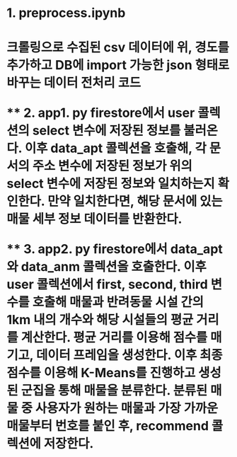 <h1> 1. preprocess.ipynb <h1>
크롤링으로 수집된 csv 데이터에 위, 경도를 추가하고 DB에 import 가능한 json 형태로 바꾸는 데이터 전처리 코드

** 2. app1. py
firestore에서 user 콜렉션의 select 변수에 저장된 정보를 불러온다.
이후 data_apt 콜렉션을 호출해, 각 문서의 주소 변수에 저장된 정보가 위의 select 변수에 저장된 정보와 일치하는지 확인한다.
만약 일치한다면, 해당 문서에 있는 매물 세부 정보 데이터를 반환한다.

** 3. app2. py
firestore에서 data_apt와 data_anm 콜렉션을 호출한다.
이후 user 콜렉션에서 first, second, third 변수를 호출해 매물과 반려동물 시설 간의 1km 내의 개수와 해당 시설들의 평균 거리를 계산한다.
평균 거리를 이용해 점수를 매기고, 데이터 프레임을 생성한다.
이후 최종점수를 이용해 K-Means를 진행하고 생성된 군집을 통해 매물을 분류한다.
분류된 매물 중 사용자가 원하는 매물과 가장 가까운 매물부터 번호를 붙인 후, recommend 콜렉션에 저장한다.
